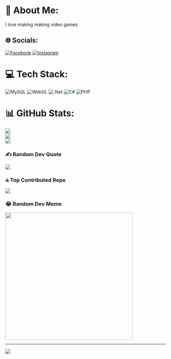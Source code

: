 ﻿# 💫 About Me:
I love making making video games 


## 🌐 Socials:
[![Facebook](https://img.shields.io/badge/Facebook-%231877F2.svg?logo=Facebook&logoColor=white)](https://facebook.com/HAMZADAOUD20) [![Instagram](https://img.shields.io/badge/Instagram-%23E4405F.svg?logo=Instagram&logoColor=white)](https://instagram.com/hamza_daoud_) 

# 💻 Tech Stack:
![MySQL](https://img.shields.io/badge/mysql-4479A1.svg?style=flat&logo=mysql&logoColor=white) ![WebGL](https://img.shields.io/badge/WebGL-990000?logo=webgl&logoColor=white&style=flat) ![.Net](https://img.shields.io/badge/.NET-5C2D91?style=flat&logo=.net&logoColor=white) ![C#](https://img.shields.io/badge/c%23-%23239120.svg?style=flat&logo=csharp&logoColor=white) ![PHP](https://img.shields.io/badge/php-%23777BB4.svg?style=flat&logo=php&logoColor=white)
# 📊 GitHub Stats:
![](https://github-readme-stats.vercel.app/api?username=hamzadaoud&theme=dark&hide_border=false&include_all_commits=false&count_private=false)<br/>
![](https://github-readme-streak-stats.herokuapp.com/?user=hamzadaoud&theme=dark&hide_border=false)<br/>
![](https://github-readme-stats.vercel.app/api/top-langs/?username=hamzadaoud&theme=dark&hide_border=false&include_all_commits=false&count_private=false&layout=compact)

### ✍️ Random Dev Quote
![](https://quotes-github-readme.vercel.app/api?type=horizontal&theme=radical)

### 🔝 Top Contributed Repo
![](https://github-contributor-stats.vercel.app/api?username=hamzadaoud&limit=5&theme=dark&combine_all_yearly_contributions=true)

### 😂 Random Dev Meme
<img src='https://memer-new.vercel.app/' style="height: 400px;"/>

---
[![](https://visitcount.itsvg.in/api?id=hamzadaoud&icon=0&color=0)](https://visitcount.itsvg.in)

<!-- Proudly created with GPRM ( https://gprm.itsvg.in ) -->
